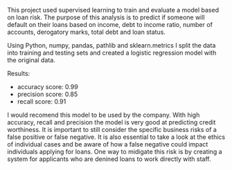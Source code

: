 This project used supervised learning to train and evaluate a model based on loan risk. The purpose of this analysis is to predict if someone will default on their loans based on income, debt to income ratio, number of accounts, derogatory marks, total debt and loan status. 

Using Python, numpy, pandas, pathlib and sklearn.metrics I split the data into training and testing sets and created a logistic regression model with the original data.

Results:
- accuracy score: 0.99
- precision score: 0.85
- recall score: 0.91

I would recomend this model to be used by the company. With high accuracy, recall and precision the model is very good at predicting credit worthiness. It is important to still consider the specific business risks of a false positive or false negative. It is also essential to take a look at the ethics of individual cases and be aware of how a false negative could impact individuals applying for loans. One way to midigate this risk is by creating a system for applicants who are denined loans to work directly with staff.
